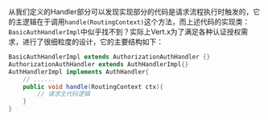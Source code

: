 从我们定义的Handler部分可以发现实现部分的代码是请求流程执行时触发的，它的主逻辑在于调用`handle(RoutingContext)`这个方法，而上述代码的实现类：`BasicAuthHandlerImpl`中似乎找不到？实际上Vert.x为了满足各种认证授权需求，进行了很细粒度的设计，它的主要结构如下：

```java
BasicAuthHandlerImpl extends AuthorizationAuthHandler {}
AuthorizationAuthHandler extends AuthHandlerImpl{}
AuthHandlerImpl implements AuthHandler{
    // ......
    public void handle(RoutingContext ctx){
        // 请求主代码逻辑
    }
}
```

 

